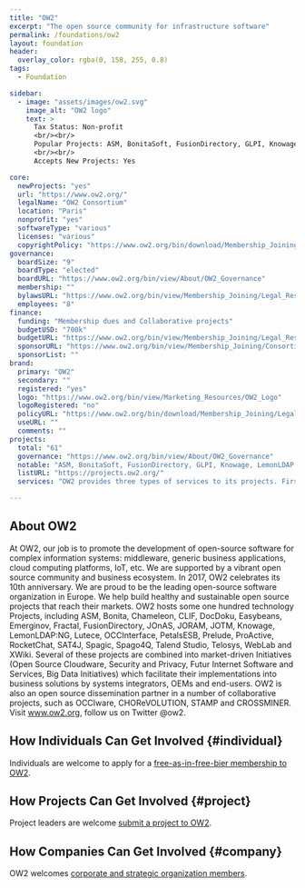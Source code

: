 ```yaml
---
title: "OW2"
excerpt: "The open source community for infrastructure software"
permalink: /foundations/ow2
layout: foundation
header:
  overlay_color: rgba(0, 158, 255, 0.8)
tags:
  - Foundation

sidebar:
  - image: "assets/images/ow2.svg"
    image_alt: "OW2 logo"
    text: >
      Tax Status: Non-profit
      <br/><br/>
      Popular Projects: ASM, BonitaSoft, FusionDirectory, GLPI, Knowage, LemonLDAP Proactive, RocketChat, Sat4J, XWiki
      <br/><br/>
      Accepts New Projects: Yes  

core:
  newProjects: "yes"
  url: "https://www.ow2.org/"
  legalName: "OW2 Consortium"
  location: "Paris"
  nonprofit: "yes"
  softwareType: "various"
  licenses: "various"
  copyrightPolicy: "https://www.ow2.org/bin/download/Membership_Joining/Legal_Resources/OW2TrademarksandLogoPolicyv2.2.pdf"
governance:
  boardSize: "9"
  boardType: "elected"
  boardURL: "https://www.ow2.org/bin/view/About/OW2_Governance"
  membership: ""
  bylawsURL: "https://www.ow2.org/bin/view/Membership_Joining/Legal_Resources"
  employees: "8"
finance:
  funding: "Membership dues and Collaborative projects"
  budgetUSD: "700k"
  budgetURL: "https://www.ow2.org/bin/view/Membership_Joining/Legal_Resources"
  sponsorURL: "https://www.ow2.org/bin/view/Membership_Joining/Consortium_Members"
  sponsorList: ""
brand:
  primary: "OW2"
  secondary: ""
  registered: "yes"
  logo: "https://www.ow2.org/bin/view/Marketing_Resources/OW2_Logo"
  logoRegistered: "no"
  policyURL: "https://www.ow2.org/bin/download/Membership_Joining/Legal_Resources/OW2TrademarksandLogoPolicyv2.2.pdf"
  useURL: ""
  comments: ""
projects:
  total: "61"
  governance: "https://www.ow2.org/bin/view/About/OW2_Governance"
  notable: "ASM, BonitaSoft, FusionDirectory, GLPI, Knowage, LemonLDAP Proactive, RocketChat, Sat4J, XWiki"
  listURL: "https://projects.ow2.org/"
  services: "OW2 provides three types of services to its projects. First, OW2 operates a technical infrastructure by delivering tools and collaborative services to project teams. Second, OW2 provides community services by setting-up the decision-making process and organizing activities. Third, OW2 provides marketing services by showcasing projects through its marketplace, industry event and social media. In 2018, OW2 will deploy it's "OW2 Process" a combination of these services into an integrated approach to add value to open source projects."

---
```


## About OW2

At OW2, our job is to promote the development of open-source software for complex information systems: middleware, generic business applications, cloud computing platforms, IoT, etc. We are supported by a vibrant open source community and business ecosystem. In 2017, OW2 celebrates its 10th anniversary. We are proud to be the leading open-source software organization in Europe. We help build healthy and sustainable open source projects that reach their markets. OW2 hosts some one hundred technology Projects, including  ASM, Bonita, Chameleon, CLIF, DocDoku, Easybeans, Emerginov, Fractal, FusionDirectory, JOnAS, JORAM, JOTM, Knowage, LemonLDAP:NG, Lutece, OCCInterface, PetalsESB, Prelude, ProActive, RocketChat, SAT4J, Spagic, Spago4Q, Talend Studio, Telosys, WebLab and XWiki. Several of these projects are combined into market-driven Initiatives (Open Source Cloudware, Security and Privacy, Futur Internet Software and Services, Big Data Initiatives) which facilitate their implementations into business solutions by systems integrators, OEMs and end-users. OW2 is also an open source dissemination partner in a number of collaborative projects, such as OCCIware, CHOReVOLUTION, STAMP and CROSSMINER. Visit www.ow2.org, follow us on Twitter @ow2.

## How Individuals Can Get Involved {#individual}

Individuals are welcome to apply for a [free-as-in-free-bier membership to OW2](https://www.ow2.org/bin/view/services/registration).

## How Projects Can Get Involved {#project}

Project leaders are welcome [submit a project to OW2](https://projects.ow2.org/bin/view/wiki/submission).

## How Companies Can Get Involved {#company}

OW2 welcomes [corporate and strategic organization members](https://www.ow2.org/bin/view/Membership_Joining/Membership_Categories).
